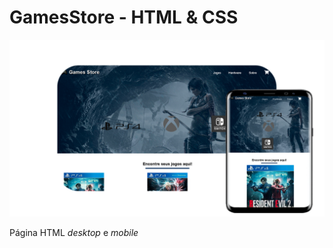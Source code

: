 # GamesStore - HTML & CSS

<p align="center">
    <img src="src/pagina-inicial.png">
    <p>Página HTML <i>desktop</i> e <i>mobile</i>
<p>



